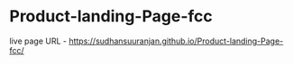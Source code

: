 # Product-landing-Page-fcc

live page URL - https://sudhansuuranjan.github.io/Product-landing-Page-fcc/
